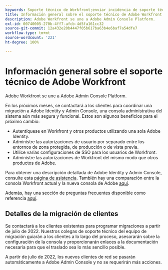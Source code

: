 ```yaml
---
keywords: Soporte técnico de Workfront;enviar incidencia de soporte técnico;asistencia al cliente
title: Información general sobre el soporte técnico de Adobe Workfront
description: Adobe Workfront se une a Adobe Admin Console Platform.
exl-id: 00740005-270b-4ff7-afcb-4d5fa161cc32
source-git-commit: 12a432e20b4447f05b617ba63b4e6baf7a54dfe7
workflow-type: tm+mt
source-wordcount: '221'
ht-degree: 100%

---
```


# Información general sobre el soporte técnico de Adobe Workfront

Adobe Workfront se une a Adobe Admin Console Platform.

En los próximos meses, se contactará a los clientes para coordinar una migración a Adobe Identity y Admin Console, una consola administrativa del sistema aún más segura y funcional. Estos son algunos beneficios para el próximo cambio:

* Autentíquese en Workfront y otros productos utilizando una sola Adobe Identity.
* Administre las autorizaciones de usuario por separado entre los entornos de zona protegida, de producción o de vista previa.
* Utilice varias configuraciones de SSO para los usuarios de Workfront.
* Administre las autorizaciones de Workfront del mismo modo que otros productos de Adobe.

Para obtener una descripción detallada de Adobe Identity y Admin Console, consulte esta [página de asistencia](https://helpx.adobe.com/es/enterprise/admin-guide.html). También hay una comparación entre la consola Workfront actual y la nueva consola de Adobe [aquí](https://one.workfront.com/s/document-item?bundleId=the-new-workfront-experience&amp;topicId=Content%2FAdministration_and_Setup%2FGet_started-WF_administration%2Factions-in-admin-console.htm&amp;_LANG=enus).

<!--
New URL for July 27:
https://experienceleague.adobe.com/docs/workfront/using/administration-and-setup/get-started-administration/actions-in-admin-console.html
-->

Además, hay una sección de preguntas frecuentes disponible como referencia [aquí](faq.md).

## Detalles de la migración de clientes

Se contactará a los clientes existentes para programar migraciones a partir de julio de 2022. Nuestros colegas de soporte técnico del equipo de migración guiarán a los clientes a lo largo del proceso, asesorarán sobre la configuración de la consola y proporcionarán enlaces a la documentación necesaria para que el traslado sea lo más sencillo posible.

A partir de julio de 2022, los nuevos clientes de red se pasarán automáticamente a Adobe Admin Console y no se requerirán más acciones.